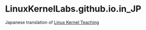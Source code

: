 # LinuxKernelLabs.github.io.in_JP
Japanese translation of [Linux Kernel Teaching](https://linux-kernel-labs.github.io/refs/heads/master/)
